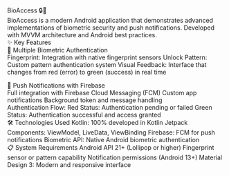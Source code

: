 BioAccess 🔒📱
<br>
BioAccess is a modern Android application that demonstrates advanced implementations of biometric security and push notifications. Developed with MVVM architecture and Android best practices.
<br>
✨ Key Features
<br>
🔐 Multiple Biometric Authentication
<br>
Fingerprint: Integration with native fingerprint sensors
Unlock Pattern: Custom pattern authentication system
Visual Feedback: Interface that changes from red (error) to green (success) in real time
<br>

📲 Push Notifications with Firebase
<br>
Full integration with Firebase Cloud Messaging (FCM)
Custom app notifications
Background token and message handling
<br>
Authentication Flow:
Red Status: Authentication pending or failed
Green Status: Authentication successful and access granted
<br>
🛠️ Technologies Used
Kotlin: 100% developed in Kotlin
Jetpack Components: ViewModel, LiveData, ViewBinding
Firebase: FCM for push notifications
Biometric API: Native Android biometric authentication
<br>
📋 System Requirements
Android API 21+ (Lollipop or higher)
Fingerprint sensor or pattern capability
Notification permissions (Android 13+)
Material Design 3: Modern and responsive interface
